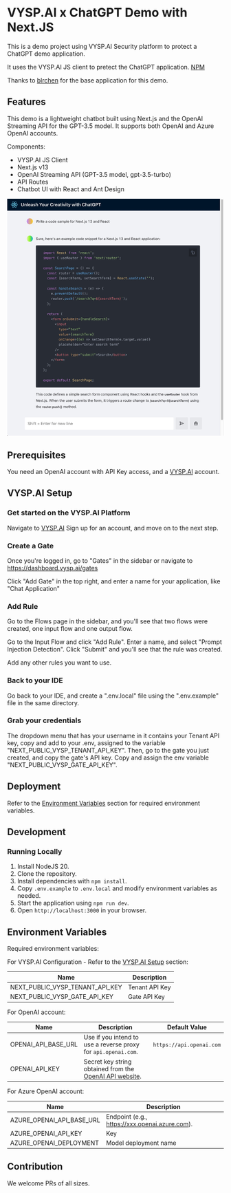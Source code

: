 # VYSP.AI x ChatGPT Demo with Next.JS

This is a demo project using VYSP.AI Security platform to protect a ChatGPT demo application.

It uses the VYSP.AI JS client to pretect the ChatGPT application. [NPM](https://www.npmjs.com/package/vysp-js)

Thanks to [blrchen](https://github.com/blrchen/chatgpt-minimal) for the base application for this demo.

## Features

This demo is a lightweight chatbot built using Next.js and the OpenAI Streaming API for the GPT-3.5 model. It supports both OpenAI and Azure OpenAI accounts.

Components:

- VYSP.AI JS Client 
- Next.js v13
- OpenAI Streaming API (GPT-3.5 model, gpt-3.5-turbo)
- API Routes
- Chatbot UI with React and Ant Design

![demo](./docs/images/demo.jpg)

## Prerequisites

You need an OpenAI account with API Key access, and a [VYSP.AI](https://dashboard.vysp.ai/signup) account.

## VYSP.AI Setup

### Get started on the VYSP.AI Platform
Navigate to [VYSP.AI](https://dashboard.vysp.ai/signup)
Sign up for an account, and move on to the next step.

### Create a Gate
Once you're logged in, go to "Gates" in the sidebar or navigate to https://dashboard.vysp.ai/gates

Click "Add Gate" in the top right, and enter a name for your application, like "Chat Application"

### Add Rule
Go to the Flows page in the sidebar, and you'll see that two flows were created, one input flow and one output flow.

Go to the Input Flow and click "Add Rule". Enter a name, and select "Prompt Injection Detection". Click "Submit" and you'll see that the rule was created.

Add any other rules you want to use.

### Back to your IDE

Go back to your IDE, and create a ".env.local" file using the ".env.example" file in the same directory.


### Grab your credentials
The dropdown menu that has your username in it contains your Tenant API key, copy and add to your .env, assigned to the variable "NEXT_PUBLIC_VYSP_TENANT_API_KEY". Then, go to the gate you just created, and copy the gate's API key. Copy and assign the env variable "NEXT_PUBLIC_VYSP_GATE_API_KEY".


## Deployment

Refer to the [Environment Variables](#environment-variables) section for required environment variables.

## Development

### Running Locally

1. Install NodeJS 20.
2. Clone the repository.
3. Install dependencies with `npm install`.
4. Copy `.env.example` to `.env.local` and modify environment variables as needed.
5. Start the application using `npm run dev`.
6. Open `http://localhost:3000` in your browser.

## Environment Variables

Required environment variables:

For VYSP.AI Configuration - Refer to the [VYSP.AI Setup](#vyspai-setup) section:

| Name                      | Description                                    |
| ------------------------- | ---------------------------------------------- |
| NEXT_PUBLIC_VYSP_TENANT_API_KEY | Tenant API Key |
| NEXT_PUBLIC_VYSP_GATE_API_KEY      | Gate API Key                                            |


For OpenAI account:

| Name                | Description                                                                                             | Default Value            |
| ------------------- | ------------------------------------------------------------------------------------------------------- | ------------------------ |
| OPENAI_API_BASE_URL | Use if you intend to use a reverse proxy for `api.openai.com`.                                          | `https://api.openai.com` |
| OPENAI_API_KEY      | Secret key string obtained from the [OpenAI API website](https://platform.openai.com/account/api-keys). |

For Azure OpenAI account:

| Name                      | Description                                    |
| ------------------------- | ---------------------------------------------- |
| AZURE_OPENAI_API_BASE_URL | Endpoint (e.g., https://xxx.openai.azure.com). |
| AZURE_OPENAI_API_KEY      | Key                                            |
| AZURE_OPENAI_DEPLOYMENT   | Model deployment name                          |



## Contribution

We welcome PRs of all sizes.
